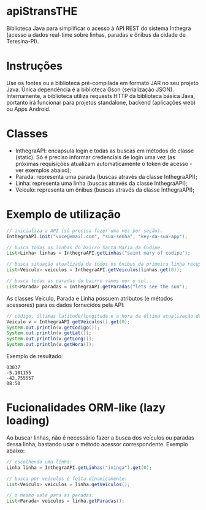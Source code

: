 # apiStransTHE

Biblioteca Java para simplificar o acesso à API REST do sistema Inthegra (acesso a dados real-time sobre linhas, paradas e ônibus da cidade de Teresina-PI).

# Instruções

Use os fontes ou a biblioteca pré-compilada em formato JAR no seu projeto Java. Única dependência é a biblioteca Gson (serialização JSON). Internamente, a biblioteca utiliza requests HTTP da biblioteca básica Java, portanto irá funcionar para projetos standalone, backend (aplicações web) ou Apps Android.

# Classes

- InthegraAPI: encapsula login e todas as buscas em métodos de classe (static). Só é preciso informar credenciais de login uma vez (as próximas requisições atualizam automaticamente o token de acesso - ver exemplos abaixo);
- Parada: representa uma parada (buscas através da classe InthegraAPI);
- Linha: representa uma linha (buscas através da classe InthegraAPI);
- Veiculo: representa um ônibus (buscas através da classe InthegraAPI);

# Exemplo de utilização
```java
// inicializa a API (só precisa fazer uma vez por seção).  
InthegraAPI.init("voce@email.com", "sua-senha", "key-da-sua-app");

// busca todas as linhas do bairro Santa Maria da Codipe.  
List<Linha> linhas = InthegraAPI.getLinhas("saint mary of codipe");

// busca situação atualizada de todos os ônibus da primeira linha recuperada acima.  
List<Veiculo> veiculos = InthegraAPI.getVeiculos(linhas.get(0)); 

// busca todas as paradas do bairro vamos ver o sol...
List<Parada> paradas = InthegraAPI.getParadas("lets see the sun");
```

As classes Veiculo, Parada e Linha possuem atributos (e métodos acessores) para os dados fornecidos pela API:

```java
// código, últimas latitude/longitude e a hora da última atualização de um veículo.
Veiculo v = InthegraAPI.getVeiculos().get(0);
System.out.println(v.getCodigo());
System.out.println(v.getLat());
System.out.println(v.getLong());
System.out.println(v.getHora());
```
Exemplo de resultado:

```
03037
-5.101155
-42.755557
08:50
```
# Fucionalidades ORM-like (lazy loading)

Ao buscar linhas, não é necessário fazer a busca dos veículos ou paradas dessa linha, bastando usar o método acessor correspondente. Exemplo abaixo:

```java
// escolhendo uma linha:
Linha linha = InthegraAPI.getLinhas("ininga").get(0);

// busca por veículos é feita dinamicamente:
List<Veiculo> veiculos = linha.getVeiculos(); 

// o mesmo vale para as paradas:
List<Parada> veiculos = linha.getParadas(); 
```